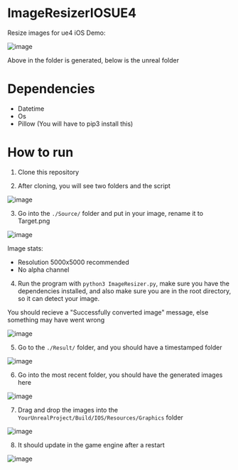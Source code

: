 # ImageResizerIOSUE4
Resize images for ue4 iOS
Demo:

![image](https://user-images.githubusercontent.com/50122069/111879850-91cdcb80-897e-11eb-92c6-fc48f407d9f1.png)

Above in the folder is generated, below is the unreal folder

# Dependencies

- Datetime
- Os
- Pillow (You will have to pip3 install this)

# How to run

1. Clone this repository

2. After cloning, you will see two folders and the script

![image](https://user-images.githubusercontent.com/50122069/111879902-d22d4980-897e-11eb-9ad9-6b326b9cfbd5.png)

3. Go into the `./Source/` folder and put in your image, rename it to Target.png

![image](https://user-images.githubusercontent.com/50122069/111879914-deb1a200-897e-11eb-842c-6ab9284a893e.png)

Image stats:
- Resolution 5000x5000 recommended
- No alpha channel

4. Run the program with `python3 ImageResizer.py`, make sure you have the dependencies installed, and also make sure you are in the root directory, so it can detect your image.

You should recieve a "Successfully converted image" message, else something may have went wrong

![image](https://user-images.githubusercontent.com/50122069/111880030-6ac3c980-897f-11eb-826e-ac08c6dfa59e.png)

5. Go to the `./Result/` folder, and you should have a timestamped folder

![image](https://user-images.githubusercontent.com/50122069/111880050-829b4d80-897f-11eb-81b9-7e827466f8ec.png)

6. Go into the most recent folder, you should have the generated images here

![image](https://user-images.githubusercontent.com/50122069/111880064-9050d300-897f-11eb-8f66-63f1921442d1.png)

7. Drag and drop the images into the `YourUnrealProject/Build/IOS/Resources/Graphics` folder

![image](https://user-images.githubusercontent.com/50122069/111880203-63e98680-8980-11eb-9291-a1adcded532d.png)

8. It should update in the game engine after a restart

![image](https://user-images.githubusercontent.com/50122069/111880170-2b49ad00-8980-11eb-91cc-05b22095483f.png)

